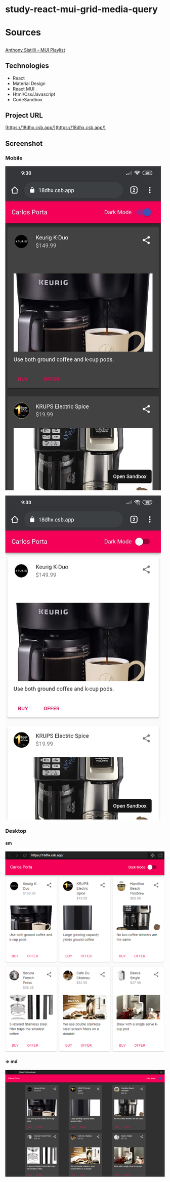 # study-react-mui-grid-media-query

# Sources

##

[Anthony Sistilli - MUI Playlist](https://www.youtube.com/playlist?list=PLQg6GaokU5CwiVmsZ0d_9Zsg_DnIP_xwr)

## Technologies

- React
- Material Design
- React MUI
- Html/Css/Javascript
- CodeSandbox

## Project URL

[https://18dhx.csb.app/](https://18dhx.csb.app/)

## Screenshot

### Mobile

![Mobile](screenshots/mobile-dark.jpeg)

![Mobile](screenshots/mobile-light.jpeg)

### Desktop

#### sm

![Desktop](screenshots/desktop-sm.png)

#### => md

![Desktop](screenshots/desktop-md.png)

